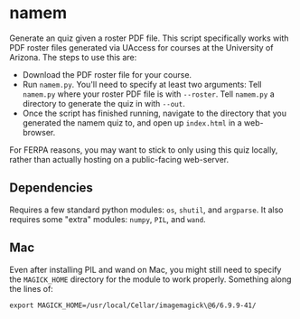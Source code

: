 # namem

Generate an quiz given a roster PDF file.
This script specifically works with PDF roster files generated via UAccess for courses at the University of Arizona.
The steps to use this are:

* Download the PDF roster file for your course.
* Run `namem.py`.
  You'll need to specify at least two arguments:
  Tell `namem.py` where your roster PDF file is with `--roster`.
  Tell `namem.py` a directory to generate the quiz in with `--out`.
* Once the script has finished running, navigate to the directory that you generated the namem quiz to, and open up `index.html` in a web-browser.

For FERPA reasons, you may want to stick to only using this quiz locally, rather than actually hosting on a public-facing web-server.

## Dependencies

Requires a few standard python modules: `os`, `shutil`, and `argparse`.
It also requires some "extra" modules: `numpy`, `PIL`, and `wand`.

## Mac
Even after installing PIL and wand on Mac, you might still need to specify the `MAGICK_HOME` directory for the module to work properly.
Something along the lines of:
```
export MAGICK_HOME=/usr/local/Cellar/imagemagick\@6/6.9.9-41/
```
